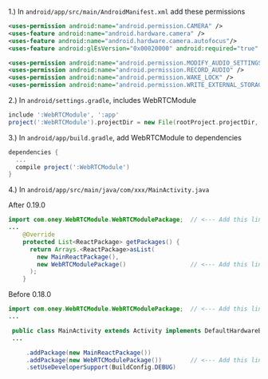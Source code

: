 

1.) In `android/app/src/main/AndroidManifest.xml` add these permissions

```xml
<uses-permission android:name="android.permission.CAMERA" />
<uses-feature android:name="android.hardware.camera" />
<uses-feature android:name="android.hardware.camera.autofocus"/>
<uses-feature android:glEsVersion="0x00020000" android:required="true" />

<uses-permission android:name="android.permission.MODIFY_AUDIO_SETTINGS" />
<uses-permission android:name="android.permission.RECORD_AUDIO" />
<uses-permission android:name="android.permission.WAKE_LOCK" />
<uses-permission android:name="android.permission.WRITE_EXTERNAL_STORAGE"/>
```

2.) In `android/settings.gradle`, includes WebRTCModule
```gradle
include ':WebRTCModule', ':app'
project(':WebRTCModule').projectDir = new File(rootProject.projectDir, '../node_modules/react-native-webrtc/android')
```

3.) In `android/app/build.gradle`, add WebRTCModule to dependencies
```gradle
dependencies {
  ...
  compile project(':WebRTCModule')
}

```

4.) In `android/app/src/main/java/com/xxx/MainActivity.java`

After 0.19.0
```java
import com.oney.WebRTCModule.WebRTCModulePackage;  // <--- Add this line
...
    @Override
    protected List<ReactPackage> getPackages() {
      return Arrays.<ReactPackage>asList(
        new MainReactPackage(),
        new WebRTCModulePackage()                  // <--- Add this line
      );
    }
```
Before 0.18.0
```java
import com.oney.WebRTCModule.WebRTCModulePackage;  // <--- Add this line
...

 public class MainActivity extends Activity implements DefaultHardwareBackBtnHandler {
 ...

     .addPackage(new MainReactPackage())
     .addPackage(new WebRTCModulePackage())        // <--- Add this line
     .setUseDeveloperSupport(BuildConfig.DEBUG)
```
